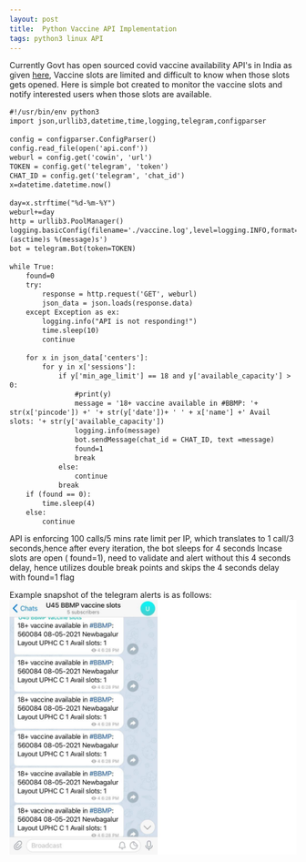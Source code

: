 ```yaml
---
layout: post
title:  Python Vaccine API Implementation
tags: python3 linux API 
---
```


Currently Govt has open sourced covid vaccine availability API's in India as given [here](https://apisetu.gov.in/public/marketplace/api/cowin), Vaccine slots are limited and  difficult to know when those slots gets opened.
Here is simple bot created to monitor the vaccine slots and notify interested users when those slots are available.
   
    #!/usr/bin/env python3
    import json,urllib3,datetime,time,logging,telegram,configparser

    config = configparser.ConfigParser()
    config.read_file(open('api.conf'))
    weburl = config.get('cowin', 'url')
    TOKEN = config.get('telegram', 'token')
    CHAT_ID = config.get('telegram', 'chat_id')
    x=datetime.datetime.now()

    day=x.strftime("%d-%m-%Y")
    weburl+=day
    http = urllib3.PoolManager()
    logging.basicConfig(filename='./vaccine.log',level=logging.INFO,format='%(asctime)s %(message)s')
    bot = telegram.Bot(token=TOKEN)

    while True:
        found=0
        try:
            response = http.request('GET', weburl)
            json_data = json.loads(response.data)
        except Exception as ex:
            logging.info("API is not responding!")
            time.sleep(10)
            continue

        for x in json_data['centers']:
            for y in x['sessions']:
                if y['min_age_limit'] == 18 and y['available_capacity'] > 0:
                    #print(y)
                    message = '18+ vaccine available in #BBMP: '+ str(x['pincode']) +' '+ str(y['date'])+ ' ' + x['name'] +' Avail slots: '+ str(y['available_capacity'])
                    logging.info(message)
                    bot.sendMessage(chat_id = CHAT_ID, text =message)
                    found=1
                    break
                else:
                    continue
                break
        if (found == 0):
            time.sleep(4)
        else:
            continue
 
 
 API is  enforcing 100 calls/5 mins rate limit per IP, which translates to 1 call/3 seconds,hence after every iteration, the bot sleeps for 4 seconds
 Incase slots are open ( found=1), need to validate and alert without this 4 seconds delay, hence utilizes double break points and skips the 4 seconds delay with found=1 flag
 
 Example snapshot of the telegram alerts is as follows:
 ![Telegram Notification Snapshot](/assets/screenshots/telegram-vaccine-slot.jpg)
 
 

